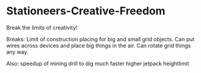 # Stationeers-Creative-Freedom
Break the limits of creativity!

Breaks:
Limit of construction placing for big and small grid objects.
Can put wires across devices and place big things in the air.
Can rotate grid things any way.

Also:
speedup of mining drill to dig much faster
higher jetpack heightlimit

